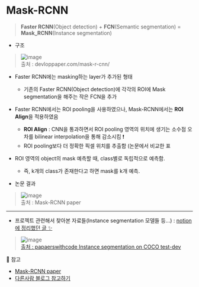 # Mask-RCNN
> **Faster RCNN**(Object detection) + **FCN**(Semantic segmentation) = **Mask_RCNN**(Instance segmentation)    

+ 구조
> ![image](https://user-images.githubusercontent.com/72974863/111015742-ba3d4f00-83ed-11eb-864c-53a02b7a0a56.png)   
> 출처 : devloppaper.com/mask-r-cnn/

+ Faster RCNN에는 masking하는 layer가 추가된 형태
   + 기존의 Faster RCNN(Object detection)에 각각의 ROI에 Mask segmentation을 해주는 작은 FCN을 추가
   
+ Faster RCNN에서는 ROI pooling을 사용하였으나, Mask-RCNN에서는 **ROI Align**을 적용하였음
   + **ROI Align** : CNN을 통과하면서 ROI pooling 영역의 위치에 생기는 소수점 오차를 bilinear interpolation을 통해 감소시킴 ❗
   + ROI pooling보다 더 정확한 픽셀 위치를 추출함 (논문에서 비교한 표

+ ROI 영역의 object의 mask 예측할 때, class별로 독립적으로 예측함.
   + 즉, k개의 class가 존재한다고 하면 mask를 k개 예측.

+ 논문 결과
> ![image](https://user-images.githubusercontent.com/72974863/111017123-dc869b00-83f4-11eb-9628-7483e58c0188.png)   
> 출처 : Mask-RCNN paper

- - - - - - - - - - - - - - - - - - -
+ 프로젝트 관련해서 찾아본 자료들(Instance segmentation 모델들 등...) : [notion에 정리했던 글 ✨](https://www.notion.so/CAMO-b6867ed2891a426f9cc4a870b83abb98)       
      
      
> ![image](https://user-images.githubusercontent.com/72974863/116871746-b55b8580-ac4f-11eb-986d-b5df6cfc56f6.png)     
> [출처 : papaerswithcode Instance segmentation on COCO test-dev](https://paperswithcode.com/sota/instance-segmentation-on-coco)   


💫 참고
+ [Mask-RCNN paper](https://arxiv.org/pdf/1703.06870.pdf)
+ [다른사람 블로그 참고하기](https://ganghee-lee.tistory.com/40)
